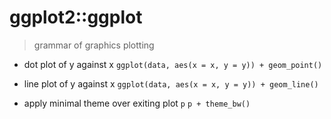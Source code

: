 # ggplot2::ggplot

> grammar of graphics plotting

- dot plot of y against x
`ggplot(data, aes(x = x, y = y)) + geom_point()`

- line plot of y against x
`ggplot(data, aes(x = x, y = y)) + geom_line()`

- apply minimal theme over exiting plot `p`
  `p + theme_bw()`
